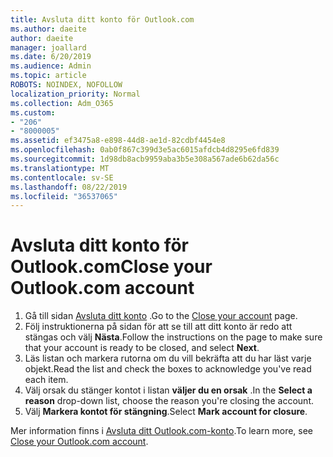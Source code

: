 ```yaml
---
title: Avsluta ditt konto för Outlook.com
ms.author: daeite
author: daeite
manager: joallard
ms.date: 6/20/2019
ms.audience: Admin
ms.topic: article
ROBOTS: NOINDEX, NOFOLLOW
localization_priority: Normal
ms.collection: Adm_O365
ms.custom:
- "206"
- "8000005"
ms.assetid: ef3475a8-e898-44d8-ae1d-82cdbf4454e8
ms.openlocfilehash: 0ab0f867c399d3e5ac6015afdcb4d8295e6fd839
ms.sourcegitcommit: 1d98db8acb9959aba3b5e308a567ade6b62da56c
ms.translationtype: MT
ms.contentlocale: sv-SE
ms.lasthandoff: 08/22/2019
ms.locfileid: "36537065"
---
```

# <a name="close-your-outlookcom-account"></a><span data-ttu-id="323cd-102">Avsluta ditt konto för Outlook.com</span><span class="sxs-lookup"><span data-stu-id="323cd-102">Close your Outlook.com account</span></span>

1. <span data-ttu-id="323cd-103">Gå till sidan [Avsluta ditt konto](https://go.microsoft.com/fwlink/p/?linkid=845493) .</span><span class="sxs-lookup"><span data-stu-id="323cd-103">Go to the [Close your account](https://go.microsoft.com/fwlink/p/?linkid=845493) page.</span></span>
2. <span data-ttu-id="323cd-104">Följ instruktionerna på sidan för att se till att ditt konto är redo att stängas och välj **Nästa**.</span><span class="sxs-lookup"><span data-stu-id="323cd-104">Follow the instructions on the page to make sure that your account is ready to be closed, and select **Next**.</span></span>
3. <span data-ttu-id="323cd-105">Läs listan och markera rutorna om du vill bekräfta att du har läst varje objekt.</span><span class="sxs-lookup"><span data-stu-id="323cd-105">Read the list and check the boxes to acknowledge you've read each item.</span></span>
4. <span data-ttu-id="323cd-106">Välj orsak du stänger kontot i listan **väljer du en orsak** .</span><span class="sxs-lookup"><span data-stu-id="323cd-106">In the **Select a reason** drop-down list, choose the reason you're closing the account.</span></span>
5. <span data-ttu-id="323cd-107">Välj **Markera kontot för stängning**.</span><span class="sxs-lookup"><span data-stu-id="323cd-107">Select **Mark account for closure**.</span></span>

<span data-ttu-id="323cd-108">Mer information finns i [Avsluta ditt Outlook.com-konto](https://support.office.com/article/564b801e-2a47-4cb2-afa8-12ead3185038?wt.mc_id=Office_Outlook_com_Alchemy).</span><span class="sxs-lookup"><span data-stu-id="323cd-108">To learn more, see [Close your Outlook.com account](https://support.office.com/article/564b801e-2a47-4cb2-afa8-12ead3185038?wt.mc_id=Office_Outlook_com_Alchemy).</span></span>
  